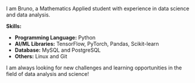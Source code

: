 
I am Bruno, a Mathematics Applied student with experience in data science and data analysis.

**Skills:**
- **Programming Language:** Python
- **AI/ML Libraries:** TensorFlow, PyTorch, Pandas, Scikit-learn
- **Database:** MySQL and PostgreSQL
- **Others:** Linux and Git

I am always looking for new challenges and learning opportunities in the field of data analysis and science!
